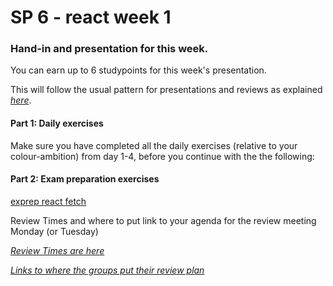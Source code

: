 # SP 6 - react week 1

### Hand-in and presentation for this week.

You can earn up to 6 studypoints for this week's presentation.

This will follow the usual pattern for presentations and reviews as explained
[*here*]().

#### Part 1: Daily exercises

Make sure you have completed all the daily exercises (relative to your
colour-ambition) from day 1-4, before you continue with the the
following:

#### Part 2: Exam preparation exercises
[exprep react fetch](../exam_prep/exprep_react_fetch.md)

Review Times and where to put link to your agenda for the review meeting Monday (or Tuesday)



[*Review Times are here*](https://docs.google.com/spreadsheets/d/1m44DXpp-kcUK2TMKmlDDL9N68IFPyxuSx_L6Q7ZfAo4/edit?usp=sharing)  

[*Links to where the groups put their review plan*](https://docs.google.com/spreadsheets/d/1gA2Ku3t56CMy0B2VonyG79hPiphDJZvcOgdc-EPyXnM/edit?usp=sharing)
